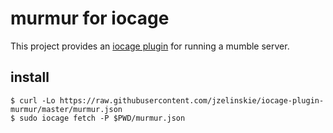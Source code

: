 # murmur for iocage

This project provides an [iocage plugin] for running a mumble server.

[iocage plugin]: https://iocage.readthedocs.io/en/latest/plugins.html

## install

```
$ curl -Lo https://raw.githubusercontent.com/jzelinskie/iocage-plugin-murmur/master/murmur.json
$ sudo iocage fetch -P $PWD/murmur.json
```
